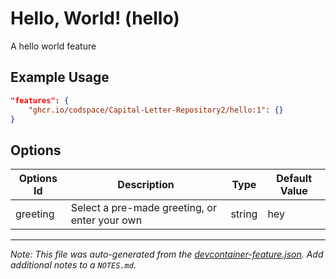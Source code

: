 
# Hello, World! (hello)

A hello world feature

## Example Usage

```json
"features": {
    "ghcr.io/codspace/Capital-Letter-Repository2/hello:1": {}
}
```

## Options

| Options Id | Description | Type | Default Value |
|-----|-----|-----|-----|
| greeting | Select a pre-made greeting, or enter your own | string | hey |



---

_Note: This file was auto-generated from the [devcontainer-feature.json](https://github.com/codspace/Capital-Letter-Repository2/blob/main/src/hello/devcontainer-feature.json).  Add additional notes to a `NOTES.md`._

